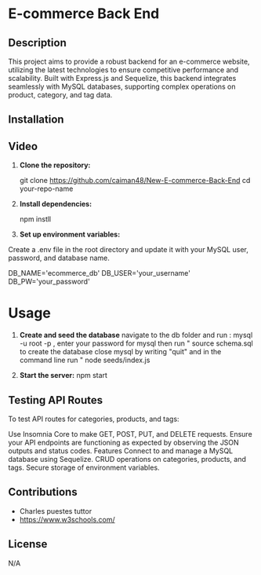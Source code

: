 # E-commerce Back End 

## Description

This project aims to provide a robust backend for an e-commerce website, utilizing the latest technologies to ensure competitive performance and scalability. Built with Express.js and Sequelize, this backend integrates seamlessly with MySQL databases, supporting complex operations on product, category, and tag data.

## Installation



## Video




1. **Clone the repository:**
   
   git clone https://github.com/caiman48/New-E-commerce-Back-End
   cd your-repo-name
2. **Install dependencies:**

   npm instll

3. **Set up environment variables:**

Create a .env file in the root directory and update it with your MySQL user, password, and database name.

DB_NAME='ecommerce_db'
DB_USER='your_username'
DB_PW='your_password'

# Usage

1. **Create and seed the database**
navigate to the db folder and run : mysql -u root -p , enter your password for mysql then run " source schema.sql to create the database close mysql by writing "quit" and in the command line run " node seeds/index.js

2. **Start the server:**
npm start

## Testing API Routes

To test API routes for categories, products, and tags:

Use Insomnia Core to make GET, POST, PUT, and DELETE requests.
Ensure your API endpoints are functioning as expected by observing the JSON outputs and status codes.
Features
Connect to and manage a MySQL database using Sequelize.
CRUD operations on categories, products, and tags.
Secure storage of environment variables.

## Contributions

- Charles puestes tuttor 
- https://www.w3schools.com/

## License
N/A
